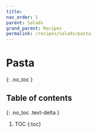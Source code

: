```yaml
---
title: 
nav_order: 1
parent: Salads
grand_parent: Recipes
permalink: /recipes/salads/pasta
---
```


# Pasta
{: .no_toc }

## Table of contents
{: .no_toc .text-delta }

1. TOC
{:toc}
